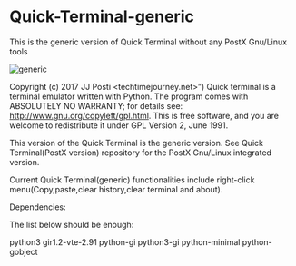 # Quick-Terminal-generic
This is the generic version of Quick Terminal without any PostX Gnu/Linux tools

![generic](https://user-images.githubusercontent.com/29865797/28220400-f99e251a-68c7-11e7-89fc-9084fa448019.jpg)

Copyright (c) 2017 JJ Posti <techtimejourney.net>”) Quick terminal is a terminal emulator written with Python. The program comes with ABSOLUTELY NO WARRANTY; for details see: http://www.gnu.org/copyleft/gpl.html. This is free software, and you are welcome to redistribute it under GPL Version 2, June 1991.

This version of the Quick Terminal is the generic version. See Quick Terminal(PostX version) repository for the PostX Gnu/Linux integrated version.

Current Quick Terminal(generic) functionalities include right-click menu(Copy,paste,clear history,clear terminal and about).

Dependencies:

The list below should be enough:

python3 gir1.2-vte-2.91 python-gi python3-gi python-minimal python-gobject
